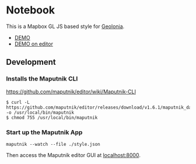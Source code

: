 # Notebook

This is a Mapbox GL JS based style for [Geolonia](https://geolonia.com/).

* [DEMO](https://geolonia.github.io/preview?style=geolonia/notebook)
* [DEMO on editor](https://editor.geolonia.com/?style=https://raw.githubusercontent.com/geolonia/notebook/master/style.json)

## Development

### Installs the Maputnik CLI

https://github.com/maputnik/editor/wiki/Maputnik-CLI

```
$ curl -L https://github.com/maputnik/editor/releases/download/v1.6.1/maputnik_darwin -o /usr/local/bin/maputnik
$ chmod 755 /usr/local/bin/maputnik
```

### Start up the Maputnik App

```
maputnik --watch --file ./style.json
```

Then access the Maputnik editor GUI at [localhost:8000](https://localhost:8000/).
